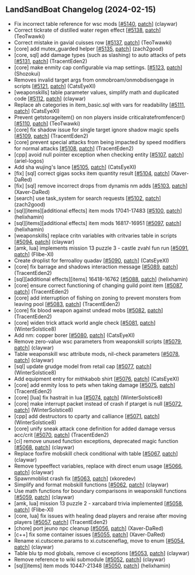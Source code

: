 ## LandSandBoat Changelog (2024-02-15)
- Fix incorrect table reference for wsc mods [[#5140](https://github.com/LandSandBoat/server/pull/5140), [patch](https://github.com/LandSandBoat/server/pull/5140.patch)] (claywar)
- Correct tickrate of distilled water regen effect [[#5138](https://github.com/LandSandBoat/server/pull/5138), [patch](https://github.com/LandSandBoat/server/pull/5138.patch)] (TeoTwawki)
- Correct mistake in gavial cuisses row [[#5137](https://github.com/LandSandBoat/server/pull/5137), [patch](https://github.com/LandSandBoat/server/pull/5137.patch)] (TeoTwawki)
- [core] add mutex_guarded helper [[#5135](https://github.com/LandSandBoat/server/pull/5135), [patch](https://github.com/LandSandBoat/server/pull/5135.patch)] (zach2good)
- [core, sql] add damage types (such as slashing) to auto attacks of pets [[#5131](https://github.com/LandSandBoat/server/pull/5131), [patch](https://github.com/LandSandBoat/server/pull/5131.patch)] (TracentEden2)
- [core] make enmity cap configurable via map settings. [[#5123](https://github.com/LandSandBoat/server/pull/5123), [patch](https://github.com/LandSandBoat/server/pull/5123.patch)] (Shozokui)
- Removes invalid target args from onmobroam/onmobdisengage in scripts [[#5121](https://github.com/LandSandBoat/server/pull/5121), [patch](https://github.com/LandSandBoat/server/pull/5121.patch)] (CatsEyeXI)
- [weaponskills] table parameter values, simplify math and duplicated code [[#5112](https://github.com/LandSandBoat/server/pull/5112), [patch](https://github.com/LandSandBoat/server/pull/5112.patch)] (claywar)
- Replace ah categories in item_basic.sql with vars for readability [[#5111](https://github.com/LandSandBoat/server/pull/5111), [patch](https://github.com/LandSandBoat/server/pull/5111.patch)] (CatsEyeXI)
- Prevent getstorageitem() on non players inside criticalratefromfencer() [[#5110](https://github.com/LandSandBoat/server/pull/5110), [patch](https://github.com/LandSandBoat/server/pull/5110.patch)] (TeoTwawki)
- [core] fix shadow issue for single target ignore shadow magic spells [[#5109](https://github.com/LandSandBoat/server/pull/5109), [patch](https://github.com/LandSandBoat/server/pull/5109.patch)] (TracentEden2)
- [core] prevent special attacks from being impacted by speed modifiers for normal attacks [[#5108](https://github.com/LandSandBoat/server/pull/5108), [patch](https://github.com/LandSandBoat/server/pull/5108.patch)] (TracentEden2)
- [cpp] avoid null pointer exception when checking entity [[#5107](https://github.com/LandSandBoat/server/pull/5107), [patch](https://github.com/LandSandBoat/server/pull/5107.patch)] (ariel-logos)
- Add sha wujing's lance [[#5105](https://github.com/LandSandBoat/server/pull/5105), [patch](https://github.com/LandSandBoat/server/pull/5105.patch)] (CatsEyeXI)
- [fix] [sql] correct gigas socks item quantity result [[#5104](https://github.com/LandSandBoat/server/pull/5104), [patch](https://github.com/LandSandBoat/server/pull/5104.patch)] (Xaver-DaRed)
- [fix] [sql] remove incorrect drops from dynamis nm adds [[#5103](https://github.com/LandSandBoat/server/pull/5103), [patch](https://github.com/LandSandBoat/server/pull/5103.patch)] (Xaver-DaRed)
- [search] use task_system for search requests [[#5102](https://github.com/LandSandBoat/server/pull/5102), [patch](https://github.com/LandSandBoat/server/pull/5102.patch)] (zach2good)
- [sql][items][additional effects] item mods 17041-17483 [[#5100](https://github.com/LandSandBoat/server/pull/5100), [patch](https://github.com/LandSandBoat/server/pull/5100.patch)] (helixhamin)
- [sql][items][additional effects] item mods 16817-16951 [[#5097](https://github.com/LandSandBoat/server/pull/5097), [patch](https://github.com/LandSandBoat/server/pull/5097.patch)] (helixhamin)
- [weaponskills] replace critn variables with critvaries table in scripts [[#5094](https://github.com/LandSandBoat/server/pull/5094), [patch](https://github.com/LandSandBoat/server/pull/5094.patch)] (claywar)
- [amk, lua] implements mission 13 puzzle 3 - castle zvahl fun run [[#5091](https://github.com/LandSandBoat/server/pull/5091), [patch](https://github.com/LandSandBoat/server/pull/5091.patch)] (Flibe-XI)
- Create droplist for ferroalloy quadav [[#5090](https://github.com/LandSandBoat/server/pull/5090), [patch](https://github.com/LandSandBoat/server/pull/5090.patch)] (CatsEyeXI)
- [core] fix barrage and shadows interaction message [[#5089](https://github.com/LandSandBoat/server/pull/5089), [patch](https://github.com/LandSandBoat/server/pull/5089.patch)] (TracentEden2)
- [sql][additional effects][items] 16418-16762 [[#5088](https://github.com/LandSandBoat/server/pull/5088), [patch](https://github.com/LandSandBoat/server/pull/5088.patch)] (helixhamin)
- [core] ensure correct functioning of changing guild point item [[#5087](https://github.com/LandSandBoat/server/pull/5087), [patch](https://github.com/LandSandBoat/server/pull/5087.patch)] (TracentEden2)
- [core] add interruption of fishing on zoning to prevent monsters from leaving pool [[#5083](https://github.com/LandSandBoat/server/pull/5083), [patch](https://github.com/LandSandBoat/server/pull/5083.patch)] (TracentEden2)
- [core] fix blood weapon against undead mobs [[#5082](https://github.com/LandSandBoat/server/pull/5082), [patch](https://github.com/LandSandBoat/server/pull/5082.patch)] (TracentEden2)
- [core] widen trick attack world angle check [[#5081](https://github.com/LandSandBoat/server/pull/5081), [patch](https://github.com/LandSandBoat/server/pull/5081.patch)] (WinterSolstice8)
- Add nm: copper borer [[#5080](https://github.com/LandSandBoat/server/pull/5080), [patch](https://github.com/LandSandBoat/server/pull/5080.patch)] (CatsEyeXI)
- Remove zero-value wsc parameters from weaponskill scripts [[#5079](https://github.com/LandSandBoat/server/pull/5079), [patch](https://github.com/LandSandBoat/server/pull/5079.patch)] (claywar)
- Table weaponskill wsc attribute mods, nil-check parameters [[#5078](https://github.com/LandSandBoat/server/pull/5078), [patch](https://github.com/LandSandBoat/server/pull/5078.patch)] (claywar)
- [sql] update grudge model from retail cap [[#5077](https://github.com/LandSandBoat/server/pull/5077), [patch](https://github.com/LandSandBoat/server/pull/5077.patch)] (WinterSolstice8)
- Add equipment entry for mithkabob shirt [[#5076](https://github.com/LandSandBoat/server/pull/5076), [patch](https://github.com/LandSandBoat/server/pull/5076.patch)] (CatsEyeXI)
- [core] add enmity loss to pets when taking damage [[#5075](https://github.com/LandSandBoat/server/pull/5075), [patch](https://github.com/LandSandBoat/server/pull/5075.patch)] (TracentEden2)
- [core] [lua] fix hastrait in lua [[#5074](https://github.com/LandSandBoat/server/pull/5074), [patch](https://github.com/LandSandBoat/server/pull/5074.patch)] (WinterSolstice8)
- [core] make interrupt packet instead of crash if ptarget is null [[#5072](https://github.com/LandSandBoat/server/pull/5072), [patch](https://github.com/LandSandBoat/server/pull/5072.patch)] (WinterSolstice8)
- [cpp] add destructors to cparty and calliance [[#5071](https://github.com/LandSandBoat/server/pull/5071), [patch](https://github.com/LandSandBoat/server/pull/5071.patch)] (WinterSolstice8)
- [core] unify sneak attack cone definition for added damage versus acc/crit [[#5070](https://github.com/LandSandBoat/server/pull/5070), [patch](https://github.com/LandSandBoat/server/pull/5070.patch)] (TracentEden2)
- [ci] remove unused function exceptions, deprecated magic function [[#5068](https://github.com/LandSandBoat/server/pull/5068), [patch](https://github.com/LandSandBoat/server/pull/5068.patch)] (claywar)
- Replace foxfire mobskill check conditional with table [[#5067](https://github.com/LandSandBoat/server/pull/5067), [patch](https://github.com/LandSandBoat/server/pull/5067.patch)] (claywar)
- Remove typeeffect variables, replace with direct enum usage [[#5066](https://github.com/LandSandBoat/server/pull/5066), [patch](https://github.com/LandSandBoat/server/pull/5066.patch)] (claywar)
- Spawnmoblist crash fix [[#5063](https://github.com/LandSandBoat/server/pull/5063), [patch](https://github.com/LandSandBoat/server/pull/5063.patch)] (xkoredev)
- Simplify and format mobskill functions [[#5062](https://github.com/LandSandBoat/server/pull/5062), [patch](https://github.com/LandSandBoat/server/pull/5062.patch)] (claywar)
- Use math functions for boundary comparisons in weaponskill functions [[#5059](https://github.com/LandSandBoat/server/pull/5059), [patch](https://github.com/LandSandBoat/server/pull/5059.patch)] (claywar)
- [amk, lua] mission 13 puzzle 2 - xarcabard trivia implemented [[#5058](https://github.com/LandSandBoat/server/pull/5058), [patch](https://github.com/LandSandBoat/server/pull/5058.patch)] (Flibe-XI)
- [core, lua] fix issues with healing dead players and reraise after moving players [[#5057](https://github.com/LandSandBoat/server/pull/5057), [patch](https://github.com/LandSandBoat/server/pull/5057.patch)] (TracentEden2)
- [chore] port jeuno npc cleanup [[#5056](https://github.com/LandSandBoat/server/pull/5056), [patch](https://github.com/LandSandBoat/server/pull/5056.patch)] (Xaver-DaRed)
- [c++] fix some container issues [[#5055](https://github.com/LandSandBoat/server/pull/5055), [patch](https://github.com/LandSandBoat/server/pull/5055.patch)] (Xaver-DaRed)
- Rename xi.cutscene.params to xi.cutsceneflag, move to enum [[#5054](https://github.com/LandSandBoat/server/pull/5054), [patch](https://github.com/LandSandBoat/server/pull/5054.patch)] (claywar)
- Table blu tp mod globals, remove ci exceptions [[#5053](https://github.com/LandSandBoat/server/pull/5053), [patch](https://github.com/LandSandBoat/server/pull/5053.patch)] (claywar)
- Remove reference to wiki submodule [[#5052](https://github.com/LandSandBoat/server/pull/5052), [patch](https://github.com/LandSandBoat/server/pull/5052.patch)] (claywar)
- [sql][items] item mods 10447-21348 [[#5050](https://github.com/LandSandBoat/server/pull/5050), [patch](https://github.com/LandSandBoat/server/pull/5050.patch)] (helixhamin)
